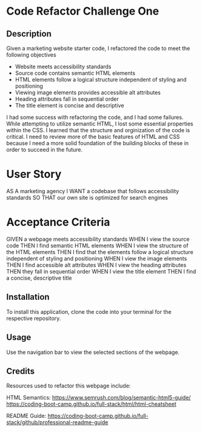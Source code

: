 # Code Refactor Challenge One

## Description

Given a marketing website starter code, I refactored the code to meet the following objectives
- Website meets accessibility standards
- Source code contains semantic HTML elements
- HTML elements follow a logical structure independent of styling and positioning
- Viewing image elements provides accessible alt attributes
- Heading attributes fall in sequential order
- The title element is concise and descriptive

I had some success with refactoring the code, and I had some failures. While attempting to utilize semantic HTML, I lost some essential properties within the CSS. I learned that the structure and orginization of the code is critical. I need to review more of the basic features of HTML and CSS because I need a more solid foundation of the building blocks of these in order to succeed in the future. 

# User Story

AS A marketing agency
I WANT a codebase that follows accessibility standards
SO THAT our own site is optimized for search engines


# Acceptance Criteria

GIVEN a webpage meets accessibility standards
WHEN I view the source code
THEN I find semantic HTML elements
WHEN I view the structure of the HTML elements
THEN I find that the elements follow a logical structure independent of styling and positioning
WHEN I view the image elements
THEN I find accessible alt attributes
WHEN I view the heading attributes
THEN they fall in sequential order
WHEN I view the title element
THEN I find a concise, descriptive title


## Installation
 To install this application, clone the code into your terminal for the respective repository.

## Usage
Use the navigation bar to view the selected sections of the webpage.

## Credits

Resources used to refactor this webpage include: 

HTML Semantics: 
https://www.semrush.com/blog/semantic-html5-guide/
https://coding-boot-camp.github.io/full-stack/html/html-cheatsheet

README Guide: 
https://coding-boot-camp.github.io/full-stack/github/professional-readme-guide






